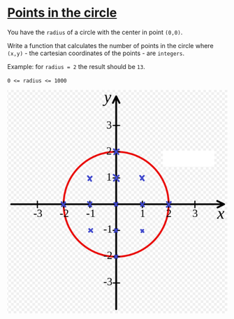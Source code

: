 # [Points in the circle](https://www.codewars.com/kata/5b55c49d4a317adff500015f)

You have the `radius` of a circle with the center in point `(0,0)`.

Write a function that calculates the number of points in the circle where `(x,y)` - the cartesian coordinates of the points - are `integers`.

Example: for `radius = 2` the result should be `13`.

`0 <= radius <= 1000`

![example](res/pointsinthecircle.png)